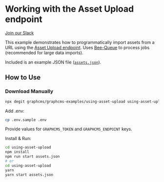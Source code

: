 # Working with the Asset Upload endpoint

[Join our Slack](https://slack.graphcms.com)

This example demonstrates how to programmatically import assets from a URL using the [Asset Upload endpoint](https://graphcms.com/docs/content-api/assets#uploading-assets). Uses [Bee-Queue](https://github.com/bee-queue/bee-queue) to process jobs (recommended for large data imports).

Included is an example JSON file ([`assets.json`](assets.json)).

## How to Use

### Download Manually

```bash
npx degit graphcms/graphcms-examples/using-asset-upload using-asset-upload
```

Add .env:

```bash
cp .env.sample .env
```

Provide values for `GRAPHCMS_TOKEN` and `GRAPHCMS_ENDPOINT` keys.

Install & Run:

```bash
cd using-asset-upload
npm install
npm run start assets.json
# or
cd using-asset-upload
yarn
yarn start assets.json
```
